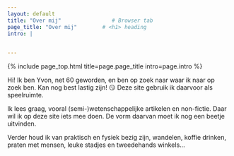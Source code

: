 ```yaml
---
layout: default
title: "Over mij"                # Browser tab
page_title: "Over mij"        # <h1> heading
intro: |
  

---
```


{% include page_top.html 
   title=page.page_title 
   intro=page.intro 
%}

<div class="custom-section">
  
<p>Hi! Ik ben Yvon, net 60 geworden, en ben op zoek naar waar ik naar op zoek ben. Kan nog best lastig zijn! &#128527; Deze site gebruik ik daarvoor als speelruimte.</p>

<p>Ik lees graag, vooral (semi-)wetenschappelijke artikelen en non-fictie. Daar wil ik op deze site iets mee doen. De vorm daarvan moet ik nog een beetje uitvinden.</p>

<p>Verder houd ik van praktisch en fysiek bezig zijn, wandelen, koffie drinken, praten met mensen, leuke stadjes en tweedehands winkels...</p>
  
</div>


